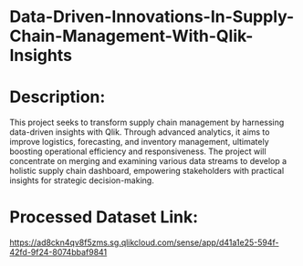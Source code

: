 # Data-Driven-Innovations-In-Supply-Chain-Management-With-Qlik-Insights
# Description:
This project seeks to transform supply chain management by harnessing data-driven insights with Qlik. Through advanced analytics, it aims to improve logistics, forecasting, and inventory management, ultimately boosting operational efficiency and responsiveness. The project will concentrate on merging and examining various data streams to develop a holistic supply chain dashboard, empowering stakeholders with practical insights for strategic decision-making.

# Processed Dataset Link:
https://ad8ckn4qv8f5zms.sg.qlikcloud.com/sense/app/d41a1e25-594f-42fd-9f24-8074bbaf9841
